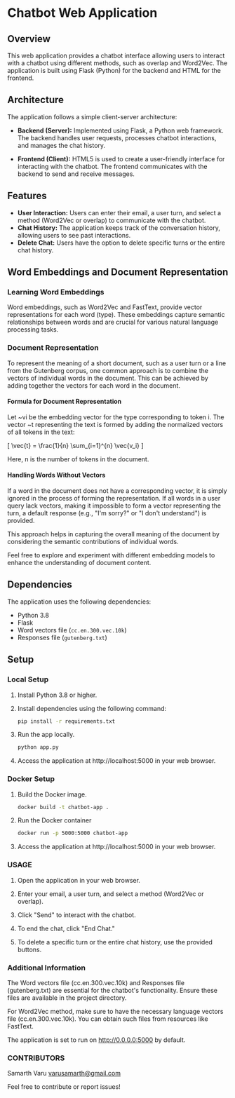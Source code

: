 # Chatbot Web Application

## Overview

This web application provides a chatbot interface allowing users to interact with a chatbot using different methods, such as overlap and Word2Vec. The application is built using Flask (Python) for the backend and HTML for the frontend.

## Architecture

The application follows a simple client-server architecture:

- **Backend (Server):** Implemented using Flask, a Python web framework. The backend handles user requests, processes chatbot interactions, and manages the chat history.

- **Frontend (Client):** HTML5 is used to create a user-friendly interface for interacting with the chatbot. The frontend communicates with the backend to send and receive messages.

## Features

- **User Interaction:** Users can enter their email, a user turn, and select a method (Word2Vec or overlap) to communicate with the chatbot.
- **Chat History:** The application keeps track of the conversation history, allowing users to see past interactions.
- **Delete Chat:** Users have the option to delete specific turns or the entire chat history.

## Word Embeddings and Document Representation

### Learning Word Embeddings

Word embeddings, such as Word2Vec and FastText, provide vector representations for each word (type). These embeddings capture semantic relationships between words and are crucial for various natural language processing tasks.

### Document Representation

To represent the meaning of a short document, such as a user turn or a line from the Gutenberg corpus, one common approach is to combine the vectors of individual words in the document. This can be achieved by adding together the vectors for each word in the document.

#### Formula for Document Representation

Let ~vi be the embedding vector for the type corresponding to token i. The vector ~t representing the text is formed by adding the normalized vectors of all tokens in the text:

\[ \vec{t} = \frac{1}{n} \sum_{i=1}^{n} \vec{v_i} \]

Here, n is the number of tokens in the document.

#### Handling Words Without Vectors

If a word in the document does not have a corresponding vector, it is simply ignored in the process of forming the representation. If all words in a user query lack vectors, making it impossible to form a vector representing the turn, a default response (e.g., "I'm sorry?" or "I don't understand") is provided.

This approach helps in capturing the overall meaning of the document by considering the semantic contributions of individual words.

Feel free to explore and experiment with different embedding models to enhance the understanding of document content.


## Dependencies

The application uses the following dependencies:

- Python 3.8
- Flask
- Word vectors file (`cc.en.300.vec.10k`)
- Responses file (`gutenberg.txt`)

## Setup

### Local Setup

1. Install Python 3.8 or higher.

2. Install dependencies using the following command:

   ```bash
   pip install -r requirements.txt

3. Run the app locally.
    ```bash
    python app.py


4. Access the application at http://localhost:5000 in your web browser.


### Docker Setup 

1. Build the Docker image.

    ```bash
    docker build -t chatbot-app .

2. Run the Docker container

    ```bash
    docker run -p 5000:5000 chatbot-app

3. Access the application at http://localhost:5000 in your web browser.


### USAGE

1. Open the application in your web browser.

2. Enter your email, a user turn, and select a method (Word2Vec or overlap).

3. Click "Send" to interact with the chatbot.

4. To end the chat, click "End Chat."

5. To delete a specific turn or the entire chat history, use the provided buttons.


### Additional Information

The Word vectors file (cc.en.300.vec.10k) and Responses file (gutenberg.txt) are essential for the chatbot's functionality. Ensure these files are available in the project directory.

For Word2Vec method, make sure to have the necessary language vectors file (cc.en.300.vec.10k). You can obtain such files from resources like FastText.

The application is set to run on http://0.0.0.0:5000 by default.


### CONTRIBUTORS

Samarth Varu
varusamarth@gmail.com

Feel free to contribute or report issues!
